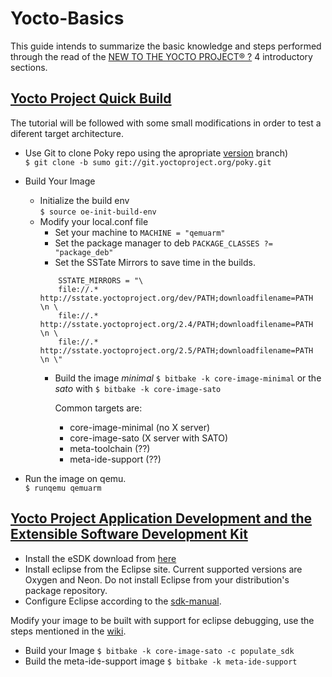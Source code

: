 # Yocto-Basics

This guide intends to summarize the basic knowledge and steps performed through the read of the [NEW TO THE YOCTO PROJECT® ?](https://www.yoctoproject.org/docs/) 4 introductory sections.

## [Yocto Project Quick Build](https://www.yoctoproject.org/docs/2.5/brief-yoctoprojectqs/brief-yoctoprojectqs.html)

The tutorial will be followed with some small modifications in order to test a diferent target architecture.

- Use Git to clone Poky repo using the apropriate [version](https://wiki.yoctoproject.org/wiki/Releases) branch)  
```$ git clone -b sumo git://git.yoctoproject.org/poky.git```
- Build Your Image
    - Initialize the build env  
    ```$ source oe-init-build-env```
    - Modify your local.conf file  
        - Set your machine to ```MACHINE = "qemuarm"```
        - Set the package manager to deb ```PACKAGE_CLASSES ?= "package_deb"```
        - Set the SSTate Mirrors to save time in the builds.  
        ```
            SSTATE_MIRRORS = "\
            file://.* http://sstate.yoctoproject.org/dev/PATH;downloadfilename=PATH \n \
            file://.* http://sstate.yoctoproject.org/2.4/PATH;downloadfilename=PATH \n \
            file://.* http://sstate.yoctoproject.org/2.5/PATH;downloadfilename=PATH \n \"
        ```       
        - Build the image  *minimal* ```$ bitbake -k core-image-minimal```  or the *sato* with ```$ bitbake -k core-image-sato```

            Common targets are:
            - core-image-minimal (no X server)
            - core-image-sato (X server with SATO)
            - meta-toolchain (??)
            - meta-ide-support (??)
        
- Run the image on qemu.  
```$ runqemu qemuarm ```

## [Yocto Project Application Development and the Extensible Software Development Kit](https://www.yoctoproject.org/docs/2.5/sdk-manual/sdk-manual.htm)


- Install the eSDK download from [here](http://downloads.yoctoproject.org/releases/yocto/yocto-2.5/toolchain/)
- Install eclipse from the Eclipse site. Current supported versions are Oxygen and Neon. Do not install Eclipse from your distribution's package repository. 
- Configure Eclipse according to the [sdk-manual](https://www.yoctoproject.org/docs/2.5/sdk-manual/sdk-manual.html#oxygen-setting-up-the-eclipse-ide).

Modify your image to be built with support for eclipse debugging, use the steps mentioned in the [wiki](https://wiki.yoctoproject.org/wiki/TipsAndTricks/RunningEclipseAgainstBuiltImage).

- Build your Image ```$ bitbake -k core-image-sato -c populate_sdk```
- Build the meta-ide-support image ```$ bitbake -k meta-ide-support```
